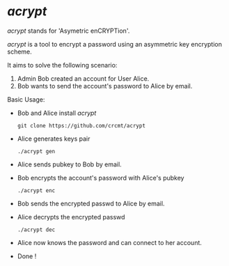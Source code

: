 *acrypt*
========

*acrypt* stands for 'Asymetric enCRYPTion'.

*acrypt* is a tool to encrypt a password
using an asymmetric key encryption scheme.

It aims to solve the following scenario:  
  1. Admin Bob created an account for User Alice.
  2. Bob wants to send the account's password to Alice by email.

Basic Usage:

  * Bob and Alice install *acrypt*

        git clone https://github.com/crcmt/acrypt

  * Alice generates keys pair

        ./acrypt gen

  * Alice sends pubkey to Bob by email.
  * Bob encrypts the account's password with Alice's pubkey

        ./acrypt enc

  * Bob sends the encrypted passwd to Alice by email.
  * Alice decrypts the encrypted passwd

        ./acrypt dec

  * Alice now knows the password and can connect to her account.
  * Done !
